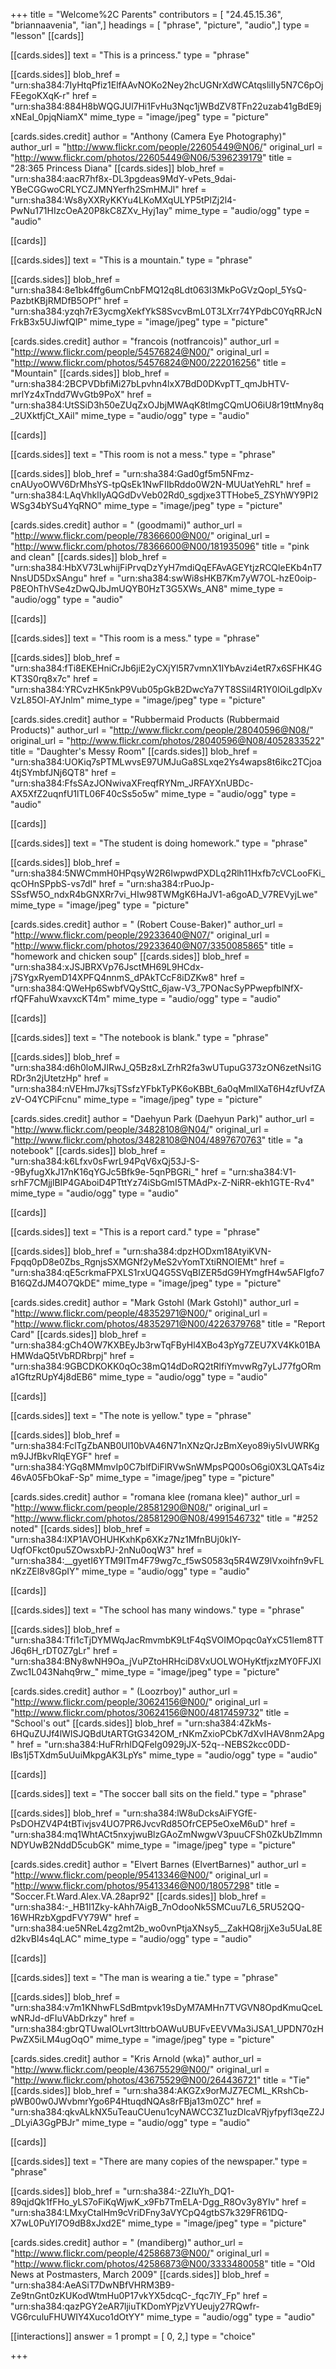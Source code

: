 +++
title = "Welcome%2C Parents"
contributors = [ "24.45.15.36", "briannaavenia", "ian",]
headings = [ "phrase", "picture", "audio",]
type = "lesson"
[[cards]]

[[cards.sides]]
text = "This is a princess."
type = "phrase"

[[cards.sides]]
blob_href = "urn:sha384:7IyHtqPfiz1ElfAAvNOKo2Ney2hcUGNrXdWCAtqsliIIy5N7C6pOjFEegoKXqK-r"
href = "urn:sha384:884H8bWQGJUl7Hi1FvHu3Nqc1jWBdZV8TFn22uzab41gBdE9jxNEaI_0pjqNiamX"
mime_type = "image/jpeg"
type = "picture"

[cards.sides.credit]
author = "Anthony (Camera Eye Photography)"
author_url = "http://www.flickr.com/people/22605449@N06/"
original_url = "http://www.flickr.com/photos/22605449@N06/5396239179"
title = "28:365 Princess Diana"
[[cards.sides]]
blob_href = "urn:sha384:aacR7hf8x-DL3pgdeas9MdY-vPets_9dai-YBeCGGwoCRLYCZJMNYerfh2SmHMJl"
href = "urn:sha384:Ws8yXXRyKKYu4LKoMXqULYP5tPlZj2l4-PwNu171HIzcOeA20P8kC8ZXv_Hyj1ay"
mime_type = "audio/ogg"
type = "audio"

[[cards]]

[[cards.sides]]
text = "This is a mountain."
type = "phrase"

[[cards.sides]]
blob_href = "urn:sha384:8e1bk4ffg6umCnbFMQ12q8Ldt063I3MkPoGVzQopI_5YsQ-PazbtKBjRMDfB5OPf"
href = "urn:sha384:yzqh7rE3ycmgXekfYkS8SvcvBmL0T3LXrr74YPdbC0YqRRJcNFrkB3x5UJiwfQlP"
mime_type = "image/jpeg"
type = "picture"

[cards.sides.credit]
author = "francois (notfrancois)"
author_url = "http://www.flickr.com/people/54576824@N00/"
original_url = "http://www.flickr.com/photos/54576824@N00/222016256"
title = "Mountain"
[[cards.sides]]
blob_href = "urn:sha384:2BCPVDbfiMi27bLpvhn4lxX7BdD0DKvpTT_qmJbHTV-mrlYz4xTndd7WvGtb9PoX"
href = "urn:sha384:UtSSiD3h50eZUqZxOJbjMWAqK8tlmgCQmUO6iU8r19ttMny8q_2UXktfjCt_XAil"
mime_type = "audio/ogg"
type = "audio"

[[cards]]

[[cards.sides]]
text = "This room is not a mess."
type = "phrase"

[[cards.sides]]
blob_href = "urn:sha384:Gad0gf5m5NFmz-cnAUyoOWV6DrMhsYS-tpQsEk1NwFIIbRddo0W2N-MUUatYehRL"
href = "urn:sha384:LAqVhklIyAQGdDvVeb02Rd0_sgdjxe3TTHobe5_ZSYhWY9PI2WSg34bYSu4YqRNO"
mime_type = "image/jpeg"
type = "picture"

[cards.sides.credit]
author = " (goodmami)"
author_url = "http://www.flickr.com/people/78366600@N00/"
original_url = "http://www.flickr.com/photos/78366600@N00/181935096"
title = "pink and clean"
[[cards.sides]]
blob_href = "urn:sha384:HbXV73LwhijFiPrvqDzYyH7mdiQqEFAvAGEYtjzRCQleEKb4nT7NnsUD5DxSAngu"
href = "urn:sha384:swWi8sHKB7Km7yW7OL-hzE0oip-P8EOhThVSe4zDwQJbJmUQYB0HzT3G5XWs_AN8"
mime_type = "audio/ogg"
type = "audio"

[[cards]]

[[cards.sides]]
text = "This room is a mess."
type = "phrase"

[[cards.sides]]
blob_href = "urn:sha384:fTi8EKEHniCrJb6jiE2yCXjYl5R7vmnX1IYbAvzi4etR7x6SFHK4GKT3S0rq8x7c"
href = "urn:sha384:YRCvzHK5nkP9Vub05pGkB2DwcYa7YT8SSil4R1Y0lOiLgdlpXvVzL85Ol-AYJnlm"
mime_type = "image/jpeg"
type = "picture"

[cards.sides.credit]
author = "Rubbermaid Products (Rubbermaid Products)"
author_url = "http://www.flickr.com/people/28040596@N08/"
original_url = "http://www.flickr.com/photos/28040596@N08/4052833522"
title = "Daughter's Messy Room"
[[cards.sides]]
blob_href = "urn:sha384:UOKiq7sPTMLwvsE97UMJuGa8SLxqe2Ys4waps8t6ikc2TCjoa4tjSYmbfJNj6QT8"
href = "urn:sha384:FfsSAzJONwivaXFreqfRYNm_JRFAYXnUBDc-AX5XfZ2uqnfU1lTL06F40cSs5o5w"
mime_type = "audio/ogg"
type = "audio"

[[cards]]

[[cards.sides]]
text = "The student is doing homework."
type = "phrase"

[[cards.sides]]
blob_href = "urn:sha384:5NWCmmH0HPqsyW2R6IwpwdPXDLq2Rlh11Hxfb7cVCLooFKi_qcOHnSPpbS-vs7dI"
href = "urn:sha384:rPuoJp-SSsfW5O_ndxR4bGNXRr7vi_HIw98TWMgK6HaJV1-a6goAD_V7REVyjLwe"
mime_type = "image/jpeg"
type = "picture"

[cards.sides.credit]
author = " (Robert Couse-Baker)"
author_url = "http://www.flickr.com/people/29233640@N07/"
original_url = "http://www.flickr.com/photos/29233640@N07/3350085865"
title = "homework and chicken soup"
[[cards.sides]]
blob_href = "urn:sha384:xJSJBRXVp76JsctMH69L9HCdx-j7SYgxRyemD14XPFQ4nnmS_dPAkTCcF8iDZKw8"
href = "urn:sha384:QWeHp6SwbfVQySttC_6jaw-V3_7PONacSyPPwepfblNfX-rfQFFahuWxavxcKT4m"
mime_type = "audio/ogg"
type = "audio"

[[cards]]

[[cards.sides]]
text = "The notebook is blank."
type = "phrase"

[[cards.sides]]
blob_href = "urn:sha384:d6h0loMJIRwJ_Q5Bz8xLZrhR2fa3wUTupuG373zON6zetNsi1GRDr3n2jUtetzHp"
href = "urn:sha384:nVEHmJ7ksjTSsfzYFbkTyPK6oKBBt_6a0qMmllXaT6H4zfUvfZAzV-O4YCPiFcnu"
mime_type = "image/jpeg"
type = "picture"

[cards.sides.credit]
author = "Daehyun Park (Daehyun Park)"
author_url = "http://www.flickr.com/people/34828108@N04/"
original_url = "http://www.flickr.com/photos/34828108@N04/4897670763"
title = "a notebook"
[[cards.sides]]
blob_href = "urn:sha384:k6Lfxv0sFwrL94PqV6xQj53J-S--9ByfugXkJ17nK16qYGJc5Bfk9e-5qnPBGRi_"
href = "urn:sha384:V1-srhF7CMjjlBIP4GAboiD4PTttYz74iSbGmI5TMAdPx-Z-NiRR-ekh1GTE-Rv4"
mime_type = "audio/ogg"
type = "audio"

[[cards]]

[[cards.sides]]
text = "This is a report card."
type = "phrase"

[[cards.sides]]
blob_href = "urn:sha384:dpzHODxm18AtyiKVN-Fpqq0pD8e0Zbs_RgnjsSXMGNf2yMeS2vYomTXtiRNOIEMt"
href = "urn:sha384:qE5crkmaFPXLS1rxUQ4G5SVqBIZER5dG9HYmgfH4w5AFIgfo7B16QZdJM4O7QkDE"
mime_type = "image/jpeg"
type = "picture"

[cards.sides.credit]
author = "Mark Gstohl (Mark Gstohl)"
author_url = "http://www.flickr.com/people/48352971@N00/"
original_url = "http://www.flickr.com/photos/48352971@N00/4226379768"
title = "Report Card"
[[cards.sides]]
blob_href = "urn:sha384:gCh4OW7KXBEyJb3rwTqFByHl4XBo43pYg7ZEU7XV4Kk01BAHMWdaQ5tVbRDRbrpj"
href = "urn:sha384:9GBCDKOKK0qOc38mQ14dDoRQ2tRlfiYmvwRg7yLJ77fgORma1GftzRUpY4j8dEB6"
mime_type = "audio/ogg"
type = "audio"

[[cards]]

[[cards.sides]]
text = "The note is yellow."
type = "phrase"

[[cards.sides]]
blob_href = "urn:sha384:FclTgZbANB0Ul10bVA46N71nXNzQrJzBmXeyo89iy5IvUWRKgm9JJfBkvRlqEYGF"
href = "urn:sha384:YGq8MMmvIp0C7blfDiFlRVwSnWMpsPQ00sO6gi0X3LQATs4iz46vA05FbOkaF-Sp"
mime_type = "image/jpeg"
type = "picture"

[cards.sides.credit]
author = "romana klee (romana klee)"
author_url = "http://www.flickr.com/people/28581290@N08/"
original_url = "http://www.flickr.com/photos/28581290@N08/4991546732"
title = "#252 noted"
[[cards.sides]]
blob_href = "urn:sha384:IXP1AVOHUHKxhKp6XKz7Nz1MfnBUj0kIY-UqfOFkct0pu5ZOwsxbPJ-2nNu0oqW3"
href = "urn:sha384:__gyetI6YTM9ITm4F79wg7c_f5wS0583q5R4WZ9lVxoihfn9vFLnKzZEl8v8GpIY"
mime_type = "audio/ogg"
type = "audio"

[[cards]]

[[cards.sides]]
text = "The school has many windows."
type = "phrase"

[[cards.sides]]
blob_href = "urn:sha384:Tfi1cTjDYMWqJacRmvmbK9LtF4qSVOIMOpqc0aYxC51lem8TTJ6q6H_rDT0Z7gLr"
href = "urn:sha384:BNy8wNH9Oa_jVuPZtoHRHciD8VxUOLWOHyKtfjxzMY0FFJXIZwc1L043Nahq9rw_"
mime_type = "image/jpeg"
type = "picture"

[cards.sides.credit]
author = " (Loozrboy)"
author_url = "http://www.flickr.com/people/30624156@N00/"
original_url = "http://www.flickr.com/photos/30624156@N00/4817459732"
title = "School's out"
[[cards.sides]]
blob_href = "urn:sha384:4ZkMs-6HQuZUJf4lWISJQBdUtARTGtG342OM_rNKmZxioPCbK7dXvIHAV8nm2Apg"
href = "urn:sha384:HuFRrhlDQFeIg0929jJX-52q--NEBS2kcc0DD-lBs1j5TXdm5uUuiMkpgAK3LpYs"
mime_type = "audio/ogg"
type = "audio"

[[cards]]

[[cards.sides]]
text = "The soccer ball sits on the field."
type = "phrase"

[[cards.sides]]
blob_href = "urn:sha384:lW8uDcksAiFYGfE-PsDOHZV4P4tBTivjsv4UO7PR6JvcvRd85OfrCEP5eOxeM6uD"
href = "urn:sha384:mq1WhtACt5nxyjwuBlzGAoZmNwgwV3puuCFSh0ZkUbZImmnNDYUwB2NddD5cubGK"
mime_type = "image/jpeg"
type = "picture"

[cards.sides.credit]
author = "Elvert Barnes (ElvertBarnes)"
author_url = "http://www.flickr.com/people/95413346@N00/"
original_url = "http://www.flickr.com/photos/95413346@N00/18057298"
title = "Soccer.Ft.Ward.Alex.VA.28apr92"
[[cards.sides]]
blob_href = "urn:sha384:-_HB1I1Zky-kAhh7AigB_7nOdooNk5SMCuu7L6_5RU52QQ-16WHRzbXgpdFVY79W"
href = "urn:sha384:ue5NReL4zg2mt2b_wo0vnPtjaXNsy5__ZakHQ8rjjXe3u5UaL8Ed2kvBl4s4qLAC"
mime_type = "audio/ogg"
type = "audio"

[[cards]]

[[cards.sides]]
text = "The man is wearing a tie."
type = "phrase"

[[cards.sides]]
blob_href = "urn:sha384:v7m1KNhwFLSdBmtpvk19sDyM7AMHn7TVGVN8OpdKmuQceLwNRJd-dFIuVAbDrkzy"
href = "urn:sha384:gbrQTUwaIOLvrt3lttrbOAWuUBUFvEEVVMa3iJSA1_UPDN70zHPwZX5iLM4ugOqO"
mime_type = "image/jpeg"
type = "picture"

[cards.sides.credit]
author = "Kris Arnold (wka)"
author_url = "http://www.flickr.com/people/43675529@N00/"
original_url = "http://www.flickr.com/photos/43675529@N00/264436721"
title = "Tie"
[[cards.sides]]
blob_href = "urn:sha384:AKGZx9orMJZ7ECML_KRshCb-pWB00w0JWvbmrYgo6P4HtuqdNQAs8rFBja13m0ZC"
href = "urn:sha384:qkvALkNX5uTeauCUenu1cyNAWCC3Z1uzDlcaVRjyfpyfl3qeZ2J_DLyiA3GgPBJr"
mime_type = "audio/ogg"
type = "audio"

[[cards]]

[[cards.sides]]
text = "There are many copies of the newspaper."
type = "phrase"

[[cards.sides]]
blob_href = "urn:sha384:-2ZIuYh_DQ1-89qjdQk1fFHo_yLS7oFiKqWjwK_x9Fb7TmELA-Dgg_R8Ov3y8YIv"
href = "urn:sha384:LMxyCtalHm9cVriDFny3aVYCpQ4gtbS7k329FR61DQ-X7wL0PuYI7O9dB8xJxd2E"
mime_type = "image/jpeg"
type = "picture"

[cards.sides.credit]
author = " (mandiberg)"
author_url = "http://www.flickr.com/people/42586873@N00/"
original_url = "http://www.flickr.com/photos/42586873@N00/3333480058"
title = "Old News at Postmasters, March 2009"
[[cards.sides]]
blob_href = "urn:sha384:AeASiT7DwNBfVHRM3B9-Ze9tnGnt0zKUKodWtmHu0P17vkYX5dcqC-_fqc7lY_Fp"
href = "urn:sha384:qazPGY2eAR7ljiuTKDomYPjzVYUeujy27RQwfr-VG6rculuFHUWIY4Xuco1dOtYY"
mime_type = "audio/ogg"
type = "audio"

[[interactions]]
answer = 1
prompt = [ 0, 2,]
type = "choice"

+++
